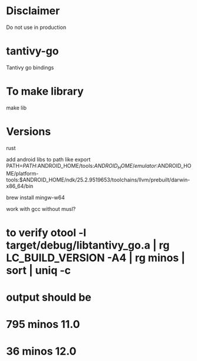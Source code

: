 # Disclaimer
Do not use in production

# tantivy-go
Tantivy go bindings

# To make library
make lib

# Versions
rust 

add android libs to path
like
export PATH=$PATH:$ANDROID_HOME/tools:$ANDROID_HOME/emulator:$ANDROID_HOME/platform-tools:$ANDROID_HOME/ndk/25.2.9519653/toolchains/llvm/prebuilt/darwin-x86_64/bin

brew install mingw-w64

work with gcc without musl?

# to verify otool -l target/debug/libtantivy_go.a  | rg LC_BUILD_VERSION -A4 | rg minos | sort | uniq -c
# output should be
# 795     minos 11.0
#  36     minos 12.0